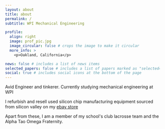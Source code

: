 ```yaml
---
layout: about
title: about
permalink: /
subtitle: WPI Mechanical Engineering

profile:
  align: right
  image: prof_pic.jpg
  image_circular: false # crops the image to make it circular
  more_info: >
    <p>Oakland, California</p>

news: false # includes a list of news items
selected_papers: false # includes a list of papers marked as "selected={true}"
social: true # includes social icons at the bottom of the page
---
```


Avid Engineer and tinkerer. Currently studying mechanical engineering at WPI

I refurbish and resell used silicon chip manufacturing equipment sourced from silicon valley on my <a href="https://www.ebay.com/usr/rebe1269">ebay store</a>

Apart from these, I am a member of my school's club lacrosse team and the Alpha Tao Omega Fraternity. 
